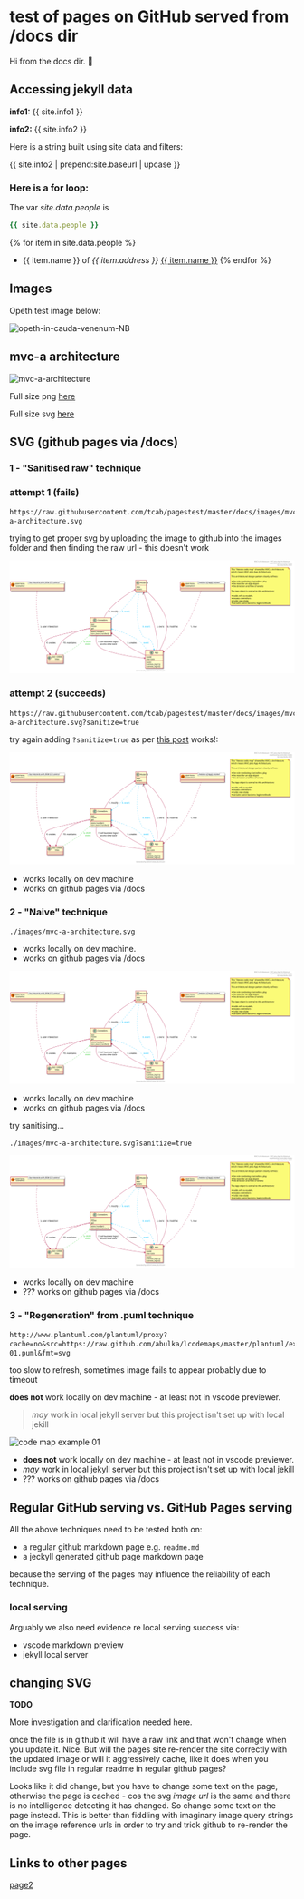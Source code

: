 # test of pages on GitHub served from /docs dir

Hi from the docs dir. 🤟

## Accessing jekyll data

**info1:** {{ site.info1 }}

**info2:** {{ site.info2 }}

Here is a string built using site data and filters:

{{ site.info2 | prepend:site.baseurl | upcase }}

### Here is a for loop:

The var *site.data.people* is 
```ruby
{{ site.data.people }}
```

{% for item in site.data.people %}
* {{ item.name }} of *{{ item.address }}* [{{ item.name }}](http://www.google.com)
{% endfor %}

## Images

Opeth test image below:

![opeth-in-cauda-venenum-NB](https://user-images.githubusercontent.com/830777/76915877-dc9fa800-6912-11ea-8c1a-08a0ab767f1a.jpg)

## mvc-a architecture

![mvc-a-architecture](https://user-images.githubusercontent.com/830777/76916676-4c169700-6915-11ea-9157-c74e4b1ff234.png)

Full size png [here](https://user-images.githubusercontent.com/830777/76916676-4c169700-6915-11ea-9157-c74e4b1ff234.png)

Full size svg [here](https://raw.githubusercontent.com/tcab/pagestest/master/docs/images/mvc-a-architecture.svg?sanitize=true)

## SVG (github pages via /docs)

### 1 - "Sanitised raw" technique

### attempt 1 (fails)

```
https://raw.githubusercontent.com/tcab/pagestest/master/docs/images/mvc-a-architecture.svg
```

trying to get proper svg by uploading the image to github into the images folder and then finding the raw url - this doesn't work

![mvc-a-architecture](https://raw.githubusercontent.com/tcab/pagestest/master/docs/images/mvc-a-architecture.svg)

### attempt 2 (succeeds)

```
https://raw.githubusercontent.com/tcab/pagestest/master/docs/images/mvc-a-architecture.svg?sanitize=true
```

try again adding `?sanitize=true` as per [this post](https://github.community/t5/How-to-use-Git-and-GitHub/Embedding-a-SVG/td-p/2192) works!:

![mvc-a-architecture](https://raw.githubusercontent.com/tcab/pagestest/master/docs/images/mvc-a-architecture.svg?sanitize=true)

- works locally on dev machine
- works on github pages via /docs






### 2 - "Naive" technique

```
./images/mvc-a-architecture.svg
```

- works locally on dev machine.
- works on github pages via /docs

![mvc-a-architecture](./images/mvc-a-architecture.svg)

- works locally on dev machine
- works on github pages via /docs




try sanitising...

```
./images/mvc-a-architecture.svg?sanitize=true
```

![mvc-a-architecture](./images/mvc-a-architecture.svg?sanitize=true)

- works locally on dev machine
- ??? works on github pages via /docs








### 3 - "Regeneration" from .puml technique

```
http://www.plantuml.com/plantuml/proxy?cache=no&src=https://raw.github.com/abulka/lcodemaps/master/plantuml/example-01.puml&fmt=svg
```

too slow to refresh, sometimes image fails to appear probably due to timeout

**does not** work locally on dev machine - at least not in vscode previewer.

> *may* work in local jekyll server but this project isn't set up with local jekill

![code map example 01](http://www.plantuml.com/plantuml/proxy?cache=no&src=https://raw.github.com/abulka/lcodemaps/master/plantuml/example-01.puml&fmt=svg)

- **does not** work locally on dev machine - at least not in vscode previewer.
- *may* work in local jekyll server but this project isn't set up with local jekill
- ??? works on github pages via /docs





## Regular GitHub serving vs. GitHub Pages serving

All the above techniques need to be tested both on:

- a regular github markdown page e.g. `readme.md`
- a jeckyll generated github page markdown page

because the serving of the pages may influence the reliability of each technique.

### local serving

Arguably we also need evidence re local serving success via:

- vscode markdown preview
- jekyll local server

## changing SVG

**TODO**

More investigation and clarification needed here.

once the file is in github it will have a raw link and that won't change when you update it.  Nice.  But will the pages site re-render the site correctly with the updated image or will it aggressively cache, like it does when you include svg file in regular readme in regular github pages?

Looks like it did change, but you have to change some text on the page, otherwise the page is cached - cos the svg *image url* is the same and there is no intelligence detecting it has changed. So change some text on the page instead. This is better than fiddling with imaginary image query strings on the image reference urls in order to try and trick github to re-render the page.

## Links to other pages

[page2](page2.md)
